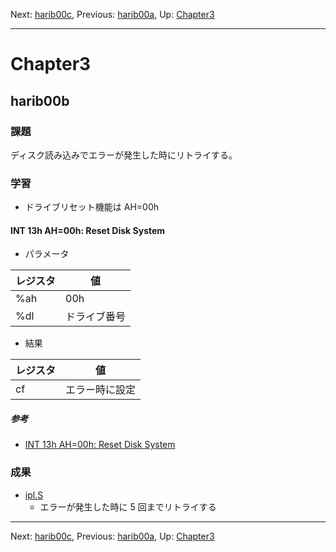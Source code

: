 Next: [harib00c](harib00c.md), Previous: [harib00a](harib00a.md), Up: [Chapter3](chapter3.md)

----

# Chapter3

## harib00b

### 課題

ディスク読み込みでエラーが発生した時にリトライする。

### 学習

- ドライブリセット機能は AH=00h

#### INT 13h AH=00h: Reset Disk System

- パラメータ

レジスタ | 値
---- | ----
%ah | 00h
%dl | ドライブ番号

- 結果

レジスタ | 値
---- | ----
cf | エラー時に設定

##### 参考

- [INT 13h AH=00h: Reset Disk System](https://en.wikipedia.org/wiki/INT_13H#INT_13h_AH=00h:_Reset_Disk_System)

### 成果

- [ipl.S](/ipl.S)
    - エラーが発生した時に 5 回までリトライする

----

Next: [harib00c](harib00c.md), Previous: [harib00a](harib00a.md), Up: [Chapter3](chapter3.md)
